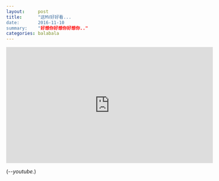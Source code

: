 ```yaml
---
layout:     post
title:      "这MV好好看...
date:       2016-11-10
summary:	"好想你好想你好想你.."
categories: balabala
---
```


<!-- more -->

<iframe width="560" height="315" src="https://www.youtube.com/embed/fdQgPu3iUYk" frameborder="0" allowfullscreen></iframe>

(*--youtube.*)

